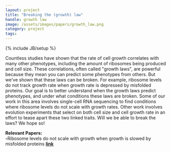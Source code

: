 ```yaml
---
layout: project
title: "Breaking the (growth) law"
handle: growth law
image: /assets/images/papers/growth_law.png
category: project
tags: 
---
```

{% include JB/setup %}

Countless studies have shown that the rate of cell growth correlates with many other phenotypes, including the amount of ribosomes being produced and cell size. These correlations, often called "growth laws", are powerful because they mean you can predict some phenotypes from others. But we've shown that these laws can be broken. For example, ribosome levels do not track growth rate when growth rate is depressed by misfolded proteins. Our goal is to better understand when the growth laws predict phenotypes, and under what conditions these laws are broken. Some of our work in this area involves single-cell RNA sequencing to find conditions where ribosome levels do not scale with growth rates. Other work involves evolution experiments that select on both cell size and cell growth rate in an effort to tease apart these two linked traits. Will we be able to break the laws? We hope so!

<b>Relevant Papers:</b><br>
<b>-</b>Ribosome levels do not scale with growth when growth is slowed by misfolded proteins <b>[link](https://kgslab.org/papers/paper/proteomic-speedometer)</b>
